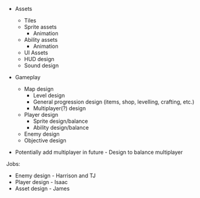 - Assets 
    - Tiles 
    - Sprite assets
        - Animation
    - Ability assets 
        - Animation
    - UI Assets
    - HUD design
    - Sound design
- Gameplay 
    - Map design
        - Level design 
        - General progression design (items, shop, levelling, crafting, etc.)
        - Multiplayer(?) design
    - Player design 
        - Sprite design/balance
        - Ability design/balance
    - Enemy design
    - Objective design

- Potentially add multiplayer in future - Design to balance multiplayer 

Jobs: 
- Enemy design - Harrison and TJ 
- Player design - Isaac
- Asset design - James 

